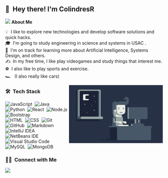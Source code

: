  ## 👋 &nbsp;Hey there! I'm ColindresR 

<picture><img src = "https://github.com/7oSkaaa/7oSkaaa/blob/main/Images/about_me.gif?raw=true" width = 50px></picture> <strong>About Me</strong>

💡 &nbsp;I like to explore new technologies and develop software solutions and quick hacks.\
🎓 &nbsp;I'm going to study engineering in science and systems in USAC .\
🌱 &nbsp;I'm on track for learning more about Artificial Intelligence, Systems Design, and others.\
✍️ &nbsp;In my free time, I like play videogames and study things that interest me.\
⚽ &nbsp;I also like to play sports and exercise.\
🏎️ &nbsp; (I also really like cars)

<img alt="Night Coding" src="https://raw.githubusercontent.com/AVS1508/AVS1508/master/assets/Night-Coding.gif" align="right"/>

### 🛠 &nbsp;Tech Stack


![JavaScript](https://img.shields.io/badge/-JavaScript-05122A?style=flat&logo=javascript)&nbsp;
![Java](https://img.shields.io/badge/-Java-05122A?style=flat&logo=Java&logoColor=FFA518)&nbsp;
![Python](https://img.shields.io/badge/-Python-05122A?style=flat&logo=python)&nbsp;
![React](https://img.shields.io/badge/-React-05122A?style=flat&logo=react)&nbsp;
![Node.js](https://img.shields.io/badge/-Node.js-05122A?style=flat&logo=node.js)&nbsp;
![Bootstrap](https://img.shields.io/badge/-Bootstrap-05122A?style=flat&logo=bootstrap&logoColor=563D7C)\
![HTML](https://img.shields.io/badge/-HTML-05122A?style=flat&logo=HTML5)&nbsp;
![CSS](https://img.shields.io/badge/-CSS-05122A?style=flat&logo=CSS3&logoColor=1572B6)&nbsp;
![Git](https://img.shields.io/badge/-Git-05122A?style=flat&logo=git)&nbsp;
![GitHub](https://img.shields.io/badge/-GitHub-05122A?style=flat&logo=github)&nbsp;
![Markdown](https://img.shields.io/badge/-Markdown-05122A?style=flat&logo=markdown)\
![IntelliJ IDEA](https://img.shields.io/badge/IntelliJIDEA-05122A.svg?style=flat&logo=intellij-idea&logoColor=white)
![NetBeans IDE](https://img.shields.io/badge/NetBeansIDE-05122A.svg?style=flat&logo=apache-netbeans-ide&logoColor=white)
![Visual Studio Code](https://img.shields.io/badge/-Visual%20Studio%20Code-05122A?style=flat&logo=visual-studio-code&logoColor=007ACC)&nbsp;\
![MySQL](https://shields.io/badge/MySQL-05122A?logo=mysql&style=plastic&logoColor=white&labelColor=blue)&nbsp;
![MongoDB](https://img.shields.io/badge/-MongoDB-05122A?style=flat&logo=mongodb&logoColor=FFFFFF)


### 🤝🏻 &nbsp;Connect with Me

<p align="center">

<a href="https://www.linkedin.com/in/ricardoadri%C3%A1n-colindresfranco-a73ba12b4"><img src="https://img.shields.io/badge/-Ricardo%20Colindres-0077B5?style=flat&logo=Linkedin&logoColor=white"/></a>

</p>
